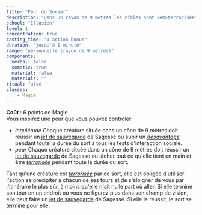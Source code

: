 ```yaml
---
title: "Peur du Sorser"
description: "Dans un rayon de 9 mètres les cibles sont <em>terrorisées</em> et fuient."
school: "Illusion"
level: 1
concentration: true
casting_time: "1 action bonus"
duration: "jusqu'à 1 minute"
range: "personnelle (rayon de 9 mètres)"
components:
  verbal: false
  somatic: true
  material: false
  materials: ""
ritual: false
classes:
    - Magie
---
```

**Coût** : 6 points de Magie  
Vous inspirez une peur que vous pouvez contrôler:  

- *inquiétude* Chaque créature située dans un cône de 9 mètres doit réussir un [jet de sauvegarde](/utiliser-les-caracteristiques/#jets-de-sauvegarde) de Sagesse ou subir un [_désavantage_](/utiliser-les-caracteristiques/#avantage-et-desavantage) pendant toute la durée du sort à tous les tests d'interaction sociale.
- *peur* Chaque créature située dans un cône de 9 mètres doit réussir un [jet de sauvegarde](/utiliser-les-caracteristiques/#jets-de-sauvegarde) de Sagesse ou lâcher tout ce qu'elle tient en main et être [_terrorisée_](/gerer-la-sante-du-personnage/#terrorise) pendant toute la durée du sort.

Tant qu'une créature est [_terrorisée_](/gerer-la-sante-du-personnage/#terrorise) par ce sort, elle est obligée d'utiliser l'action se précipiter à chacun de ses tours et de s'éloigner de vous par l'itinéraire le plus sûr, à moins qu'elle n'ait nulle part où aller. Si elle termine son tour en un endroit où vous ne figurez plus dans son champ de vision, elle peut faire un [jet de sauvegarde](/utiliser-les-caracteristiques/#jets-de-sauvegarde) de Sagesse. Si elle le réussit, le sort se termine pour elle.
